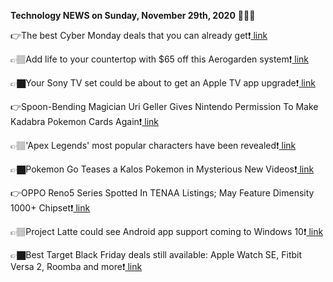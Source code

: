 <b>Technology NEWS on Sunday, November 29th, 2020</b> 📡📡📡 

👉The best Cyber Monday deals that you can already get❗️<a href='https://techblock.club/?p=8551'> link</a>

👉🏽Add life to your countertop with $65 off this Aerogarden system❗️<a href='https://techblock.club/?p=8553'> link</a>

👉🏿Your Sony TV set could be about to get an Apple TV app upgrade❗️<a href='https://techblock.club/?p=8555'> link</a>

👉Spoon-Bending Magician Uri Geller Gives Nintendo Permission To Make Kadabra Pokemon Cards Again❗️<a href='https://techblock.club/?p=8557'> link</a>

👉🏽'Apex Legends' most popular characters have been revealed❗️<a href='https://techblock.club/?p=8559'> link</a>

👉🏿Pokemon Go Teases a Kalos Pokemon in Mysterious New Videos❗️<a href='https://techblock.club/?p=8561'> link</a>

👉OPPO Reno5 Series Spotted In TENAA Listings; May Feature Dimensity 1000+ Chipset❗️<a href='https://techblock.club/?p=8563'> link</a>

👉🏽Project Latte could see Android app support coming to Windows 10❗️<a href='https://techblock.club/?p=8565'> link</a>

👉🏿Best Target Black Friday deals still available: Apple Watch SE, Fitbit Versa 2, Roomba and more❗️<a href='https://techblock.club/?p=8567'> link</a>

